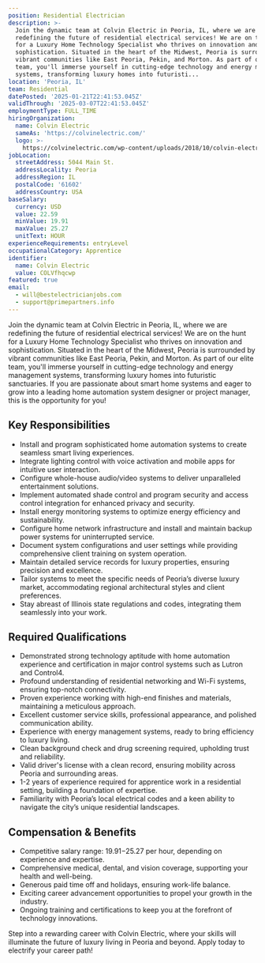```yaml
---
position: Residential Electrician
description: >-
  Join the dynamic team at Colvin Electric in Peoria, IL, where we are
  redefining the future of residential electrical services! We are on the hunt
  for a Luxury Home Technology Specialist who thrives on innovation and
  sophistication. Situated in the heart of the Midwest, Peoria is surrounded by
  vibrant communities like East Peoria, Pekin, and Morton. As part of our elite
  team, you'll immerse yourself in cutting-edge technology and energy management
  systems, transforming luxury homes into futuristi...
location: 'Peoria, IL'
team: Residential
datePosted: '2025-01-21T22:41:53.045Z'
validThrough: '2025-03-07T22:41:53.045Z'
employmentType: FULL_TIME
hiringOrganization:
  name: Colvin Electric
  sameAs: 'https://colvinelectric.com/'
  logo: >-
    https://colvinelectric.com/wp-content/uploads/2018/10/colvin-electric_footer-logo-1.png
jobLocation:
  streetAddress: 5044 Main St.
  addressLocality: Peoria
  addressRegion: IL
  postalCode: '61602'
  addressCountry: USA
baseSalary:
  currency: USD
  value: 22.59
  minValue: 19.91
  maxValue: 25.27
  unitText: HOUR
experienceRequirements: entryLevel
occupationalCategory: Apprentice
identifier:
  name: Colvin Electric
  value: COLVfhqcwp
featured: true
email:
  - will@bestelectricianjobs.com
  - support@primepartners.info
---
```




Join the dynamic team at Colvin Electric in Peoria, IL, where we are redefining the future of residential electrical services! We are on the hunt for a Luxury Home Technology Specialist who thrives on innovation and sophistication. Situated in the heart of the Midwest, Peoria is surrounded by vibrant communities like East Peoria, Pekin, and Morton. As part of our elite team, you'll immerse yourself in cutting-edge technology and energy management systems, transforming luxury homes into futuristic sanctuaries. If you are passionate about smart home systems and eager to grow into a leading home automation system designer or project manager, this is the opportunity for you!

## Key Responsibilities
- Install and program sophisticated home automation systems to create seamless smart living experiences.
- Integrate lighting control with voice activation and mobile apps for intuitive user interaction.
- Configure whole-house audio/video systems to deliver unparalleled entertainment solutions.
- Implement automated shade control and program security and access control integration for enhanced privacy and security.
- Install energy monitoring systems to optimize energy efficiency and sustainability.
- Configure home network infrastructure and install and maintain backup power systems for uninterrupted service.
- Document system configurations and user settings while providing comprehensive client training on system operation.
- Maintain detailed service records for luxury properties, ensuring precision and excellence.
- Tailor systems to meet the specific needs of Peoria’s diverse luxury market, accommodating regional architectural styles and client preferences.
- Stay abreast of Illinois state regulations and codes, integrating them seamlessly into your work.

## Required Qualifications
- Demonstrated strong technology aptitude with home automation experience and certification in major control systems such as Lutron and Control4.
- Profound understanding of residential networking and Wi-Fi systems, ensuring top-notch connectivity.
- Proven experience working with high-end finishes and materials, maintaining a meticulous approach.
- Excellent customer service skills, professional appearance, and polished communication ability.
- Experience with energy management systems, ready to bring efficiency to luxury living.
- Clean background check and drug screening required, upholding trust and reliability.
- Valid driver's license with a clean record, ensuring mobility across Peoria and surrounding areas.
- 1-2 years of experience required for apprentice work in a residential setting, building a foundation of expertise.
- Familiarity with Peoria’s local electrical codes and a keen ability to navigate the city’s unique residential landscapes.

## Compensation & Benefits
- Competitive salary range: $19.91-$25.27 per hour, depending on experience and expertise.
- Comprehensive medical, dental, and vision coverage, supporting your health and well-being.
- Generous paid time off and holidays, ensuring work-life balance.
- Exciting career advancement opportunities to propel your growth in the industry.
- Ongoing training and certifications to keep you at the forefront of technology innovations.

Step into a rewarding career with Colvin Electric, where your skills will illuminate the future of luxury living in Peoria and beyond. Apply today to electrify your career path!
